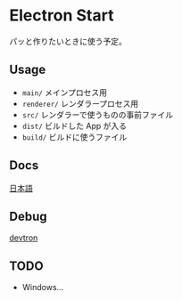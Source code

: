 # Electron Start

パッと作りたいときに使う予定。

## Usage

* `main/` メインプロセス用
* `renderer/` レンダラープロセス用
* `src/` レンダラーで使うものの事前ファイル
* `dist/` ビルドした App が入る
* `build/` ビルドに使うファイル

## Docs

[日本語](https://github.com/electron/electron/tree/master/docs-translations/jp)

## Debug

[devtron](https://electron.atom.io/devtron/)

## TODO

* Windows...
